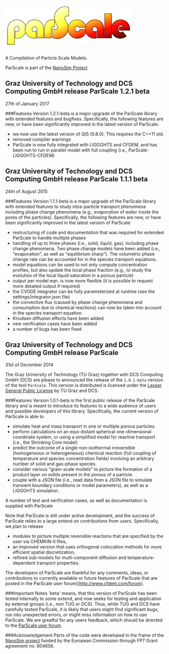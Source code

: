![logo](parscale_logo.png)
======
A Compilation of Particle Scale Models.

ParScale is part of the [NanoSim Project](http://sintef.no/NanoSim)

Graz University of Technology and DCS Computing GmbH release ParScale 1.2.1 beta
------------------
27th of January 2017

###Features
Version 1.2.1-beta is a major upgrade of the ParScale library with extended features and bugfixes. Specifically, the following features are new, or have been significantly improved in the latest version of ParScale:

- we now use the latest version of Qt5 (5.8.0). This requires the C++11 std.
- removed compiler warnings
- ParScale is now fully integrated with LIGGGHTS and CFDEM, and has been run to run in parallel model with full coupling (i.e., ParScale-LIGGGHTS-CFDEM)


Graz University of Technology and DCS Computing GmbH release ParScale 1.1.1 beta
------------------
24th of August 2015

###Features
Version 1.1.1-beta is a major upgrade of the ParScale library with extended features to study intra-particle transport phenomena including phase change phenomena (e.g., evaporation of water inside the pores of the particles). Specifically, the following features are new, or have been significantly improved in the latest version of ParScale:

- restructuring of code and documentation that was required for extended ParScale to handle multiple phases
- handling of up to three phases (i.e., solid, liquid, gas), including phase change phenomena. Two phase change models have been added (i.e., "evaporation", as well as "equilibrium sharp"). The volumetric phase change rate can be accounted for in the species transport equations.
- model equations can be used to not only compute concentration profiles, but also update the local phase fraction (e.g., to study the evolution of the local liquid saturation in a porous particle)
- output per model eqn. is now more flexible (it is possible to request more detailed output if required)
- the CVODE integrator can be fully parameterized at runtime (see the settings/integrator.json file)
- the convective flux (caused by phase change phenomena and consumption due to chemical reactions) can now be taken into account in the species transport equation.
- Knudsen diffusion effects have been added 
- new verification cases have been added
- a number of bugs has been fixed

Graz University of Technology and DCS Computing GmbH release ParScale
------------------
31st of December 2014

The Graz University of Technology (TU Graz) together with DCS Computing GmbH (DCS) are please to announced the release of the `1.0.1-beta` version of the tool `ParScale`. This version is distributed is licensed under the [Lesser General Public License](http://www.gnu.org/licenses/lgpl.html) by TU Graz and DCS.

###Features
Version 1.0.1-beta is the first public release of the ParScale library and is meant to introduce its features to a wide audience of users and possible developers of this library. Specifically, the current version of ParScale is able to

- simulate heat and mass transport in one or multiple porous particles.
- perform calculations on an equi-distant spherical one-dimensional coordinate system, or using a simplified model for reactive transport (i.e., the Shrinking Core model)
- predict the outcome of a single non-isothermal irreversible (homogeneous or heterogeneous) chemical reaction (full coupling of temperature and species concentration fields) involving an arbitrary number of solid and gas-phase species.
- consider various "grain-scale models" to picture the formation of a product layer on solids present in the porous of a particle.
- couple with a JSON file (i.e., read data from a JSON file to simulate transient boundary conditions or model parameters), as well as a LIGGGHTS simulation.

A number of test and verification cases, as well as documentation is supplied with ParScale

Note that ParScale is still under active development, and the success of ParScale relies to a large extend on contributions from users. Specifically, we plan to release

- modules to picture multiple reversible reactions that are specified by the user via CHEMKIN-II files,
- an improved version that uses orthogonal collocation methods for more efficient spatial discretization,
- refined sub-models for multi-component diffusion and temperature-dependent transport properties.

The developers of ParScale are thankful for any comments, ideas, or contributions to currently available or future features of ParScale that are posted in the ParScale user forum](http://www.cfdem.com/forum).

###Important Notes
'beta' means, that this version of ParScale has been tested internally to some extend, and now seeks for testing and application by external groups (i.e., non TUG or DCS). Thus, while TUG and DCS have carefully tested ParScale, it is likely that users might find significant bugs, run into unexpected errors, or might miss information on how to use ParScale. We are greatful for any users feedback, which should be directed to the [ParScale user forum](http://www.cfdem.com/forum).

###Acknowledgement
Parts of the code were developed in the frame of the [NanoSim project](http://www.sintef.no/Projectweb/NanoSim/) funded by the European Commission through FP7 Grant agreement no. 604656.
